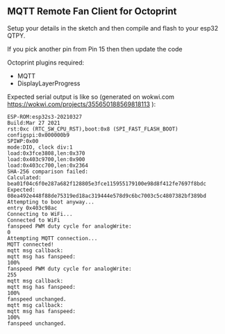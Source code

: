 ## MQTT Remote Fan Client for Octoprint

Setup your details in the sketch and then compile and flash to your esp32 QTPY.

If you pick another pin from Pin 15 then then update the code 

Octoprint plugins required:
* MQTT
* DisplayLayerProgress

Expected serial output is like so (generated on wokwi.com https://wokwi.com/projects/355650188569818113 ):
```
ESP-ROM:esp32s3-20210327
Build:Mar 27 2021
rst:0xc (RTC_SW_CPU_RST),boot:0x8 (SPI_FAST_FLASH_BOOT)
configspi:0x000000b9
SPIWP:0x00
mode:DIO, clock div:1
load:0x3fce3808,len:0x370
load:0x403c9700,len:0x900
load:0x403cc700,len:0x2364
SHA-256 comparison failed:
Calculated: bea01f04c6f0e287a682f128805e3fce115955179100e98d8f412fe7697f8bdc
Expected: 08ea492e448f88de75319ed18ac319444e578d9c6bc7003c5c4807382bf389bd
Attempting to boot anyway...
entry 0x403c98ac
Connecting to WiFi...
Connected to WiFi
fanspeed PWM duty cycle for analogWrite:
0
Attempting MQTT connection...
MQTT connected!
mqtt msg callback:
mqtt msg has fanspeed:
100%
fanspeed PWM duty cycle for analogWrite:
255
mqtt msg callback:
mqtt msg has fanspeed:
100%
fanspeed unchanged.
mqtt msg callback:
mqtt msg has fanspeed:
100%
fanspeed unchanged.
```
